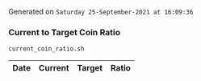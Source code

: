 Generated on `Saturday 25-September-2021 at 16:09:36`

### Current to Target Coin Ratio
`current_coin_ratio.sh`

Date|Current|Target|Ratio
---|---|---|---

